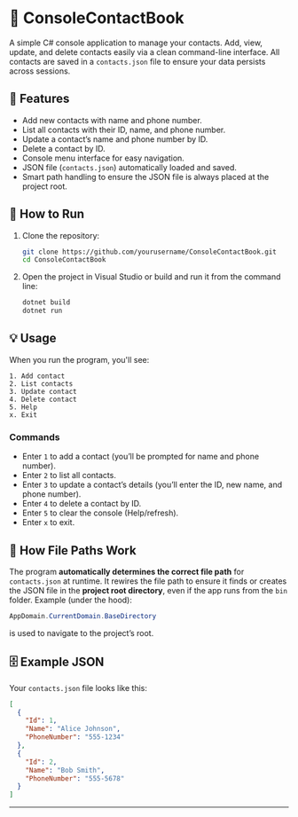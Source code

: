 # 📒 ConsoleContactBook

A simple C# console application to manage your contacts. Add, view, update, and delete contacts easily via a clean command-line interface. All contacts are saved in a `contacts.json` file to ensure your data persists across sessions.

## 🚀 Features

* Add new contacts with name and phone number.
* List all contacts with their ID, name, and phone number.
* Update a contact’s name and phone number by ID.
* Delete a contact by ID.
* Console menu interface for easy navigation.
* JSON file (`contacts.json`) automatically loaded and saved.
* Smart path handling to ensure the JSON file is always placed at the project root.

## 🔧 How to Run

1. Clone the repository:

   ```bash
   git clone https://github.com/yourusername/ConsoleContactBook.git
   cd ConsoleContactBook
   ```

2. Open the project in Visual Studio or build and run it from the command line:

   ```bash
   dotnet build
   dotnet run
   ```

## 💡 Usage

When you run the program, you'll see:

```
1. Add contact
2. List contacts
3. Update contact
4. Delete contact
5. Help
x. Exit
```

### Commands

* Enter `1` to add a contact (you’ll be prompted for name and phone number).
* Enter `2` to list all contacts.
* Enter `3` to update a contact’s details (you’ll enter the ID, new name, and phone number).
* Enter `4` to delete a contact by ID.
* Enter `5` to clear the console (Help/refresh).
* Enter `x` to exit.

## 📂 How File Paths Work

The program **automatically determines the correct file path** for `contacts.json` at runtime. It rewires the file path to ensure it finds or creates the JSON file in the **project root directory**, even if the app runs from the `bin` folder.
Example (under the hood):

```csharp
AppDomain.CurrentDomain.BaseDirectory
```

is used to navigate to the project’s root.

## 🗄 Example JSON

Your `contacts.json` file looks like this:

```json
[
  {
    "Id": 1,
    "Name": "Alice Johnson",
    "PhoneNumber": "555-1234"
  },
  {
    "Id": 2,
    "Name": "Bob Smith",
    "PhoneNumber": "555-5678"
  }
]
```

---

